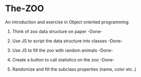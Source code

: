 # The-ZOO
An introduction and exercise in Object oriented programming

1. Think of zoo data structure on paper -Done-

2. Use JS to script the data structure into classes -Done-

3. Use JS to fill the zoo with random animals -Done-

4. Create a button to call statistics on the zoo -Done-

5. Randomize and fill the subclass properties (name, color etc..)